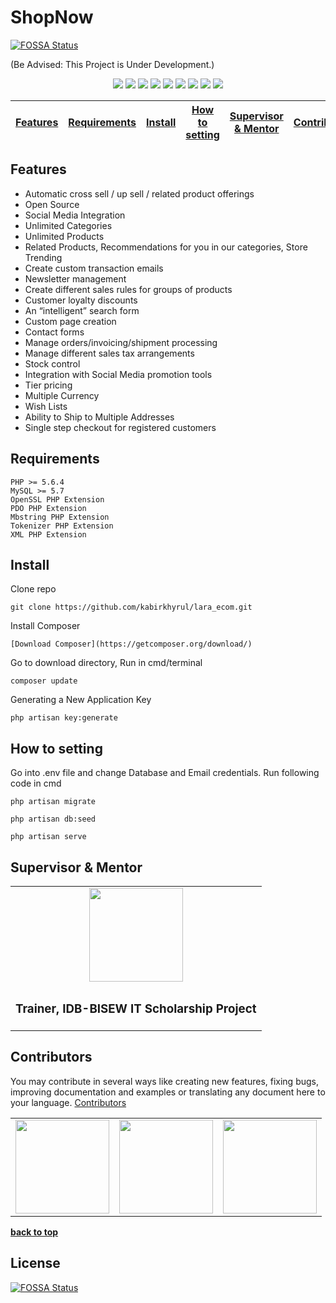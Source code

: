 # ShopNow  
[![FOSSA Status](https://app.fossa.io/api/projects/git%2Bgithub.com%2Fkabirkhyrul%2FShopNow.svg?type=shield)](https://app.fossa.io/projects/git%2Bgithub.com%2Fkabirkhyrul%2FShopNow?ref=badge_shield)


(Be Advised: This Project is Under Development.)


<p align="center">
	<img src="https://img.shields.io/github/license/kabirkhyrul/ShopNow.svg?style=flat-square">
	<img src="https://img.shields.io/github/issues/kabirkhyrul/ShopNow.svg?style=flat-square">
	<img src="https://img.shields.io/github/watchers/kabirkhyrul/ShopNow.svg?style=flat-square">
	<img src="http://hits.dwyl.io/kabirkhyrul/ShopNow.svg?style=flat-square">
   <img src="https://img.shields.io/github/repo-size/kabirkhyrul/ShopNow.svg?style=flat-square">	
	<img src="https://img.shields.io/github/downloads/kabirkhyrul/ShopNow/total.svg?style=flat-square">	
	<img src="https://img.shields.io/github/forks/kabirkhyrul/ShopNow.svg?style=flat-square">
	<img src="https://img.shields.io/github/stars/kabirkhyrul/ShopNow.svg?style=flat-square">
	<img src="https://img.shields.io/github/tag-date/kabirkhyrul/ShopNow.svg?style=flat-square">
	
	
</p>





| [Features][] | [Requirements][] | [Install][] | [How to setting][] | [Supervisor & Mentor][] | [Contributors][] |
|---|---|---|---|---|---|

## Features
- Automatic cross sell / up sell / related product offerings
- Open Source
- Social Media Integration
- Unlimited Categories
- Unlimited Products
- Related Products, Recommendations for you in our categories, Store Trending
- Create custom transaction emails
- Newsletter management
- Create different sales rules for groups of products
- Customer loyalty discounts
- An “intelligent” search form
- Custom page creation
- Contact forms
- Manage orders/invoicing/shipment processing
- Manage different sales tax arrangements
- Stock control
- Integration with Social Media promotion tools
- Tier pricing
- Multiple Currency
- Wish Lists
- Ability to Ship to Multiple Addresses
- Single step checkout for registered customers

## Requirements

	PHP >= 5.6.4
	MySQL >= 5.7
	OpenSSL PHP Extension
	PDO PHP Extension
	Mbstring PHP Extension
	Tokenizer PHP Extension
	XML PHP Extension

## Install

Clone repo

```
git clone https://github.com/kabirkhyrul/lara_ecom.git
```

Install Composer

```
[Download Composer](https://getcomposer.org/download/)

```
Go to download directory, Run in cmd/terminal
```
composer update
```
Generating a New Application Key
```
php artisan key:generate
```

## How to setting 

Go into .env file and change Database and Email credentials.
Run following code in cmd 

```
php artisan migrate
```

```
php artisan db:seed
```
	

```
php artisan serve
```
## Supervisor & Mentor
<table style="text-align: center;">
	<tr>
		<td>
			<a href="https://github.com/roobon"><img src="https://avatars1.githubusercontent.com/u/660515?s=460&v=4" alt="" width="150"></a>	
		</td>
		</tr>
	<tr>
		<td>
			<h3>Trainer, IDB-BISEW IT Scholarship  Project</h3>
		</td>
	</tr>
</table>
	
	
	
## Contributors

You may contribute in several ways like creating new features, fixing bugs, improving documentation and examples
or translating any document here to your language. 
<a href="https://github.com/kabirkhyrul/lara_ecom/graphs/contributors">Contributors</a>


<table style="text-align: center;">
	<tr>		
		<td><a href="https://github.com/kabirkhyrul"><img src="https://avatars2.githubusercontent.com/u/44431386?s=400&v=4" alt="" width="150"></a>
		</td>		
		<td>
			<a href="https://github.com/nasimasheikh"><img src="https://avatars2.githubusercontent.com/u/52200293?s=400&v=4" alt="" width="150"></a>
		</td>			<td>
			<a href="https://github.com/reza1-web"><img src="https://avatars2.githubusercontent.com/u/52201009?s=400&v=4" alt="" width="150"></a>	
		</td>		
	</tr>
</table>




  


**[back to top](#Shopnow)**

[Features]:#features
[Requirements]:#requirements
[Install]:#install
[How to setting]:#how-to-setting
[Supervisor & Mentor]:#Supervisor-&-Mentor
[Contributors]:#contributors



## License
[![FOSSA Status](https://app.fossa.io/api/projects/git%2Bgithub.com%2Fkabirkhyrul%2FShopNow.svg?type=large)](https://app.fossa.io/projects/git%2Bgithub.com%2Fkabirkhyrul%2FShopNow?ref=badge_large)
